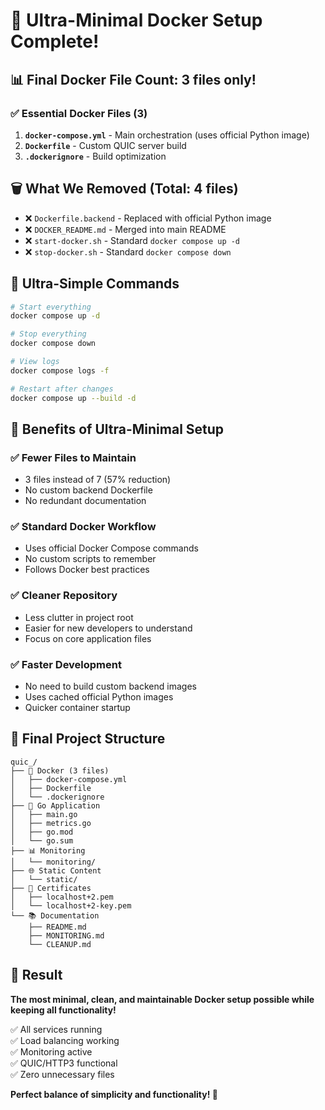 # 🎉 Ultra-Minimal Docker Setup Complete!

## 📊 Final Docker File Count: **3 files only!**

### ✅ Essential Docker Files (3)
1. **`docker-compose.yml`** - Main orchestration (uses official Python image)
2. **`Dockerfile`** - Custom QUIC server build
3. **`.dockerignore`** - Build optimization

## 🗑️ What We Removed (Total: 4 files)
- ❌ `Dockerfile.backend` - Replaced with official Python image
- ❌ `DOCKER_README.md` - Merged into main README
- ❌ `start-docker.sh` - Standard `docker compose up -d`
- ❌ `stop-docker.sh` - Standard `docker compose down`

## 🚀 Ultra-Simple Commands

```bash
# Start everything
docker compose up -d

# Stop everything  
docker compose down

# View logs
docker compose logs -f

# Restart after changes
docker compose up --build -d
```

## 🎯 Benefits of Ultra-Minimal Setup

### ✅ **Fewer Files to Maintain**
- 3 files instead of 7 (57% reduction)
- No custom backend Dockerfile
- No redundant documentation

### ✅ **Standard Docker Workflow** 
- Uses official Docker Compose commands
- No custom scripts to remember
- Follows Docker best practices

### ✅ **Cleaner Repository**
- Less clutter in project root
- Easier for new developers to understand
- Focus on core application files

### ✅ **Faster Development**
- No need to build custom backend images
- Uses cached official Python images
- Quicker container startup

## 📁 Final Project Structure

```
quic_/
├── 🐳 Docker (3 files)
│   ├── docker-compose.yml
│   ├── Dockerfile  
│   └── .dockerignore
├── 🔧 Go Application
│   ├── main.go
│   ├── metrics.go
│   ├── go.mod
│   └── go.sum
├── 📊 Monitoring  
│   └── monitoring/
├── 🌐 Static Content
│   └── static/
├── 🔐 Certificates
│   ├── localhost+2.pem
│   └── localhost+2-key.pem
└── 📚 Documentation
    ├── README.md
    ├── MONITORING.md
    └── CLEANUP.md
```

## 🌟 Result

**The most minimal, clean, and maintainable Docker setup possible while keeping all functionality!**

✅ All services running  
✅ Load balancing working  
✅ Monitoring active  
✅ QUIC/HTTP3 functional  
✅ Zero unnecessary files  

**Perfect balance of simplicity and functionality! 🎊**

